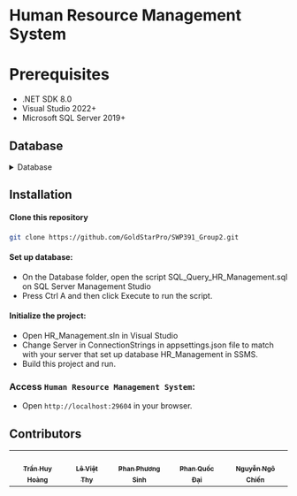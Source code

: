 # Human Resource Management System

# Prerequisites
- .NET SDK 8.0
- Visual Studio 2022+
- Microsoft SQL Server 2019+

## Database
<details>
  <summary>Database</summary>

  <div style="margin-top: 20px">
    <a href="https://github.com/GoldStarPro/SWP391_Group2">
      <img src="preview/database/HR_Management.svg"/>
    </a>
  </div>
</details>


## Installation

#### Clone this repository
```bash
git clone https://github.com/GoldStarPro/SWP391_Group2.git
```

#### Set up database:
- On the Database folder, open the script SQL_Query_HR_Management.sql on SQL Server Management Studio
- Press Ctrl A and then click Execute to run the script.

#### Initialize the project:
- Open HR_Management.sln in Visual Studio
- Change Server in ConnectionStrings in appsettings.json file to match with your server that set up database HR_Management in SSMS.
- Build this project and run.

### Access `Human Resource Management System`:
- Open `http://localhost:29604` in your browser.

## Contributors

<table>
  <tr>
    <td align="center"><a href="https://github.com/GoldStarPro"><img src="https://avatars.githubusercontent.com/GoldStarPro" width="100px;" alt=""/><br /><sub><b>Trần Huy Hoàng</b></sub></a></td>
    <td align="center"><a href="https://github.com/thy03"><img src="https://avatars.githubusercontent.com/thy03" width="100px;" alt=""/><br /><sub><b>Lê Việt Thy</b></sub></a></td>
    <td align="center"><a href="https://github.com/captaintemmo11"><img src="https://avatars.githubusercontent.com/captaintemmo11" width="100px;" alt=""/><br /><sub><b>Phan Phương Sinh</b></sub></a></td>
    <td align="center"><a href="https://github.com/phanquocdai"><img src="https://avatars.githubusercontent.com/phanquocdai" width="100px;" alt=""/><br /><sub><b>Phan Quốc Đại</b></sub></a></td>
    <td align="center"><a href="https://github.com/chienlag1"><img src="https://avatars.githubusercontent.com/chienlag1" width="100px;" alt=""/><br /><sub><b>Nguyễn Ngô Chiến</b></sub></a></td>
  </tr>
</table>


